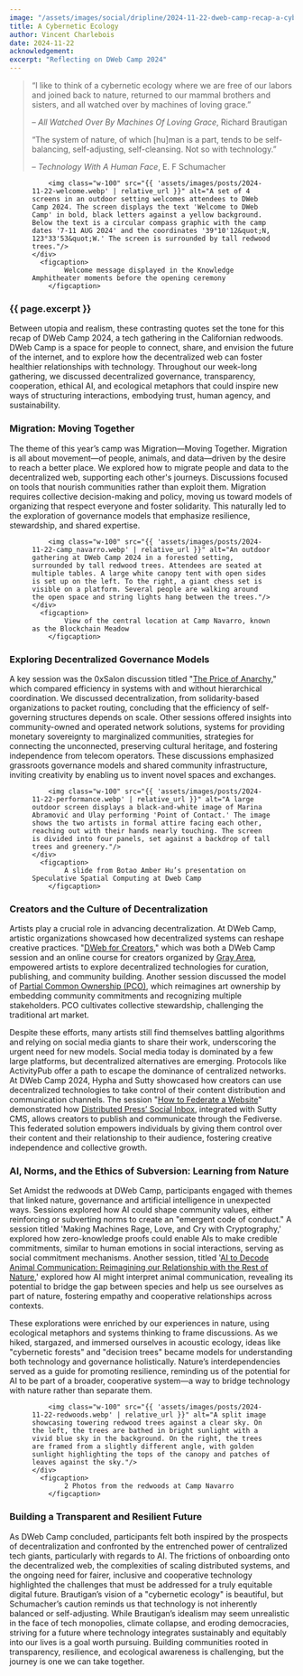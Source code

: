 ```yaml
---
image: "/assets/images/social/dripline/2024-11-22-dweb-camp-recap-a-cybernetic-ecology.webp"
title: A Cybernetic Ecology
author: Vincent Charlebois
date: 2024-11-22
acknowledgement: 
excerpt: "Reflecting on DWeb Camp 2024"
---
```



> “I like to think of a cybernetic ecology where we are free of our labors and joined back to nature, returned to our mammal brothers and sisters, and all watched over by machines of loving grace.” 
>                
> <p class="tr"> – <i>All Watched Over By Machines Of Loving Grace</i>, Richard Brautigan</p>
>
> “The system of nature, of which [hu]man is a part, tends to be self-balancing, self-adjusting, self-cleansing. Not so with technology.” 
>                
> <p class="tr"> – <i>Technology With A Human Face</i>, E. F Schumacher</p>

<figure class="pb4">
    <div class='flex items-center justify-center' style="width: 100%;">

        <img class="w-100" src="{{ 'assets/images/posts/2024-11-22-welcome.webp' | relative_url }}" alt="A set of 4 screens in an outdoor setting welcomes attendees to DWeb Camp 2024. The screen displays the text 'Welcome to DWeb Camp' in bold, black letters against a yellow background. Below the text is a circular compass graphic with the camp dates '7-11 AUG 2024' and the coordinates '39°10'12&quot;N, 123°33'53&quot;W.' The screen is surrounded by tall redwood trees."/>
    </div>
      <figcaption>
            Welcome message displayed in the Knowledge Amphitheater moments before the opening ceremony
        </figcaption>
</figure>

### {{ page.excerpt }}

Between utopia and realism, these contrasting quotes set the tone for this recap of DWeb Camp 2024, a tech gathering in the Californian redwoods. DWeb Camp is a space for people to connect, share, and envision the future of the internet, and to explore how the decentralized web can foster healthier relationships with technology. Throughout our week-long gathering, we discussed decentralized governance, transparency, cooperation, ethical AI, and ecological metaphors that could inspire new ways of structuring interactions, embodying trust, human agency, and sustainability.

### Migration: Moving Together

The theme of this year’s camp was Migration—Moving Together. Migration is all about movement—of people, animals, and data—driven by the desire to reach a better place. We explored how to migrate people and data to the decentralized web, supporting each other's journeys. Discussions focused on tools that nourish communities rather than exploit them. Migration requires collective decision-making and policy, moving us toward models of organizing that respect everyone and foster solidarity. This naturally led to the exploration of governance models that emphasize resilience, stewardship, and shared expertise. 

<figure class="pb4">
    <div class='flex items-center justify-center' style="width: 100%;">

        <img class="w-100" src="{{ 'assets/images/posts/2024-11-22-camp_navarro.webp' | relative_url }}" alt="An outdoor gathering at DWeb Camp 2024 in a forested setting, surrounded by tall redwood trees. Attendees are seated at multiple tables. A large white canopy tent with open sides is set up on the left. To the right, a giant chess set is visible on a platform. Several people are walking around the open space and string lights hang between the trees."/>
    </div>
      <figcaption>
            View of the central location at Camp Navarro, known as the Blockchain Meadow
        </figcaption>
</figure>

### Exploring Decentralized Governance Models

A key session was the 0xSalon discussion titled "[The Price of Anarchy](https://dwebcamp2024.sched.com/event/1gxXo/0xsalon-discussion-on-the-price-of-anarchy)," which compared efficiency in systems with and without hierarchical coordination. We discussed decentralization, from solidarity-based organizations to packet routing, concluding that the efficiency of self-governing structures depends on scale. Other sessions offered insights into community-owned and operated network solutions, systems for providing monetary sovereignty to marginalized communities, strategies for connecting the unconnected, preserving cultural heritage, and fostering independence from telecom operators. These discussions emphasized grassroots governance models and shared community infrastructure, inviting creativity by enabling us to invent novel spaces and exchanges.


<figure class="pb4">
    <div class='flex items-center justify-center' style="width: 100%;">

        <img class="w-100" src="{{ 'assets/images/posts/2024-11-22-performance.webp' | relative_url }}" alt="A large outdoor screen displays a black-and-white image of Marina Abramović and Ulay performing 'Point of Contact.' The image shows the two artists in formal attire facing each other, reaching out with their hands nearly touching. The screen is divided into four panels, set against a backdrop of tall trees and greenery."/>
    </div>
      <figcaption>
            A slide from Botao Amber Hu’s presentation on Speculative Spatial Computing at Dweb Camp
        </figcaption>
</figure>

### Creators and the Culture of Decentralization

Artists play a crucial role in advancing decentralization. At DWeb Camp, artistic organizations showcased how decentralized systems can reshape creative practices. "[DWeb for Creators](https://grayarea.org/course/dweb-for-creators/)," which was both a DWeb Camp session and an online course for creators organized by [Gray Area](https://grayarea.org/), empowered artists to explore decentralized technologies for curation, publishing, and community building. Another session discussed the model of [Partial Common Ownership (PCO)](https://www.radicalxchange.org/wiki/partial-common-ownership/), which reimagines art ownership by embedding community commitments and recognizing multiple stakeholders. PCO cultivates collective stewardship, challenging the traditional art market.  

Despite these efforts, many artists still find themselves battling algorithms and relying on social media giants to share their work, underscoring the urgent need for new models. Social media today is dominated by a few large platforms, but decentralized alternatives are emerging. Protocols like ActivityPub offer a path to escape the dominance of centralized networks. At DWeb Camp 2024, Hypha and Sutty showcased how creators can use decentralized technologies to take control of their content distribution and communication channels. The session "[How to Federate a Website](https://dwebcamp2024.sched.com/event/1gxZ7)" demonstrated how [Distributed Press’ Social Inbox](https://docs.distributed.press/social-inbox/), integrated with Sutty CMS, allows creators to publish and communicate through the Fediverse. This federated solution empowers individuals by giving them control over their content and their relationship to their audience, fostering creative independence and collective growth.

### AI, Norms, and the Ethics of Subversion: Learning from Nature

Set Amidst the redwoods at DWeb Camp, participants engaged with themes that linked nature, governance and artificial intelligence in unexpected ways. Sessions explored how AI could shape community values, either reinforcing or subverting norms to create an "emergent code of conduct." A session titled 'Making Machines Rage, Love, and Cry with Cryptography,' explored how zero-knowledge proofs could enable AIs to make credible commitments, similar to human emotions in social interactions, serving as social commitment mechanisms. Another session, titled '[AI to Decode Animal Communication: Reimagining our Relationship with the Rest of Nature](https://archive.org/details/ai-to-decode-animal-communication),' explored how AI might interpret animal communication, revealing its potential to bridge the gap between species and help us see ourselves as part of nature, fostering empathy and cooperative relationships across contexts. 

These explorations were enriched by our experiences in nature, using ecological metaphors and systems thinking to frame discussions. As we hiked, stargazed, and immersed ourselves in acoustic ecology, ideas like "cybernetic forests" and "decision trees" became models for understanding both technology and governance holistically. Nature’s interdependencies served as a guide for promoting resilience, reminding us of the potential for AI to be part of a broader, cooperative system—a way to bridge technology with nature rather than separate them.


<figure class="pb4">
    <div class='flex items-center justify-center' style="width: 100%;">

        <img class="w-100" src="{{ 'assets/images/posts/2024-11-22-redwoods.webp' | relative_url }}" alt="A split image showcasing towering redwood trees against a clear sky. On the left, the trees are bathed in bright sunlight with a vivid blue sky in the background. On the right, the trees are framed from a slightly different angle, with golden sunlight highlighting the tops of the canopy and patches of leaves against the sky."/>
    </div>
      <figcaption>
            2 Photos from the redwoods at Camp Navarro
        </figcaption>
</figure>

### Building a Transparent and Resilient Future

As DWeb Camp concluded, participants felt both inspired by the prospects of decentralization and confronted by the entrenched power of centralized tech giants, particularly with regards to AI.  The frictions of onboarding onto the decentralized web, the complexities of scaling distributed systems, and the ongoing need for fairer, inclusive and cooperative technology highlighted the challenges that must be addressed for a truly equitable digital future. Brautigan’s vision of a "cybernetic ecology" is beautiful, but Schumacher’s caution reminds us that technology is not inherently balanced or self-adjusting. While Brautigan’s idealism may seem unrealistic in the face of tech monopolies, climate collapse, and eroding democracies, striving for a future where technology integrates sustainably and equitably into our lives is a goal worth pursuing. Building communities rooted in transparency, resilience, and ecological awareness is challenging, but the journey is one we can take together. 
